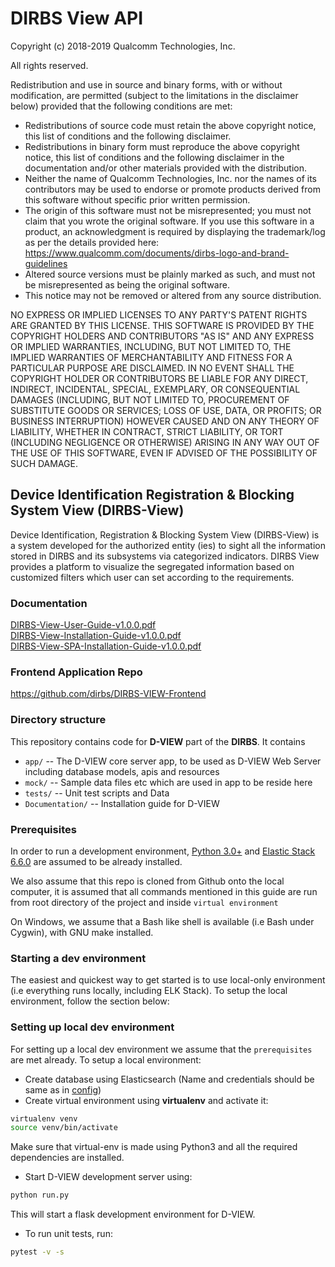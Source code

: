 # DIRBS View API

Copyright (c) 2018-2019 Qualcomm Technologies, Inc.

All rights reserved.

Redistribution and use in source and binary forms, with or without modification, are permitted (subject to the 
limitations in the disclaimer below) provided that the following conditions are met:

* Redistributions of source code must retain the above copyright notice, this list of conditions and the following 
disclaimer.
* Redistributions in binary form must reproduce the above copyright notice, this list of conditions and the following 
disclaimer in the documentation and/or other materials provided with the distribution.
* Neither the name of Qualcomm Technologies, Inc. nor the names of its contributors may be used to endorse or promote 
products derived from this software without specific prior written permission.
* The origin of this software must not be misrepresented; you must not claim that you wrote the original software. 
If you use this software in a product, an acknowledgment is required by displaying the trademark/log as per the details 
provided here: https://www.qualcomm.com/documents/dirbs-logo-and-brand-guidelines
* Altered source versions must be plainly marked as such, and must not be misrepresented as being the original software.
* This notice may not be removed or altered from any source distribution.

NO EXPRESS OR IMPLIED LICENSES TO ANY PARTY'S PATENT RIGHTS ARE GRANTED BY THIS LICENSE. THIS SOFTWARE IS PROVIDED BY 
THE COPYRIGHT HOLDERS AND CONTRIBUTORS "AS IS" AND ANY EXPRESS OR IMPLIED WARRANTIES, INCLUDING, BUT NOT LIMITED TO, THE
 IMPLIED WARRANTIES OF MERCHANTABILITY AND FITNESS FOR A PARTICULAR PURPOSE ARE DISCLAIMED. IN NO EVENT SHALL THE 
 COPYRIGHT HOLDER OR CONTRIBUTORS BE LIABLE FOR ANY DIRECT, INDIRECT, INCIDENTAL, SPECIAL, EXEMPLARY, OR CONSEQUENTIAL 
 DAMAGES (INCLUDING, BUT NOT LIMITED TO, PROCUREMENT OF SUBSTITUTE GOODS OR SERVICES; LOSS OF USE, DATA, OR PROFITS; OR 
 BUSINESS INTERRUPTION) HOWEVER CAUSED AND ON ANY THEORY OF LIABILITY, WHETHER IN CONTRACT, STRICT LIABILITY, OR TORT 
 (INCLUDING NEGLIGENCE OR OTHERWISE) ARISING IN ANY WAY OUT OF THE USE OF THIS SOFTWARE, EVEN IF ADVISED OF THE 
 POSSIBILITY OF SUCH DAMAGE.
 
 ## Device Identification Registration & Blocking System View (DIRBS-View)
Device Identification, Registration & Blocking System View (DIRBS-View) is a system developed for
the authorized entity (ies) to sight all the information stored in DIRBS and its subsystems via
categorized indicators. DIRBS View provides a platform to visualize the segregated information
based on customized filters which user can set according to the requirements.

### Documentation
[DIRBS-View-User-Guide-v1.0.0.pdf](https://github.com/dirbs/Documentation/tree/master/DIRBS-View/DIRBS-View-User-Guide-v1.0.0.pdf)<br />
[DIRBS-View-Installation-Guide-v1.0.0.pdf](https://github.com/dirbs/Documentation/tree/master/DIRBS-View/DIRBS-View-Installation-Guide-v1.0.0.pdf)<br />
[DIRBS-View-SPA-Installation-Guide-v1.0.0.pdf](https://github.com/dirbs/Documentation/tree/master/DIRBS-View/DIRBS-View-SPA-Installation-Guide-v1.0.0.pdf)<br />


### Frontend Application Repo
https://github.com/dirbs/DIRBS-VIEW-Frontend

### Directory structure
This repository contains code for **D-VIEW** part of the **DIRBS**. It contains
* ``app/`` -- The D-VIEW core server app, to be used as D-VIEW Web Server including database models, apis and resources
* ``mock/`` -- Sample data files etc which are used in app to be reside here
* ``tests/`` -- Unit test scripts and Data
* ``Documentation/`` -- Installation guide for D-VIEW

### Prerequisites
In order to run a development environment, [Python 3.0+](https://www.python.org/download/releases/3.0/) and
[Elastic Stack 6.6.0](https://www.elastic.co/blog/elastic-stack-6-6-0-released) are assumed to be already installed.

We also assume that this repo is cloned from Github onto the local computer, it is assumed that
all commands mentioned in this guide are run from root directory of the project and inside
```virtual environment```

On Windows, we assume that a Bash like shell is available (i.e Bash under Cygwin), with GNU make installed.

### Starting a dev environment
The easiest and quickest way to get started is to use local-only environment (i.e everything runs locally, including
ELK Stack). To setup the local environment, follow the section below:

### Setting up local dev environment
For setting up a local dev environment we assume that the ```prerequisites``` are met already. To setup a local
environment:
* Create database using Elasticsearch (Name and credentials should be same as in [config](/reference-config.yml))
* Create virtual environment using **virtualenv** and activate it:
```bash
virtualenv venv
source venv/bin/activate
```
Make sure that virtual-env is made using Python3 and all the required dependencies are installed.

* Start D-VIEW development server using:
```bash
python run.py
```
This will start a flask development environment for D-VIEW.

* To run unit tests, run:
```bash
pytest -v -s
```
